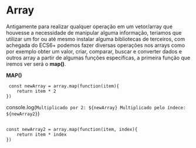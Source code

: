 
<h1> Array </h1>

<p>
Antigamente para realizar qualquer operação em um vetor/array que houvesse a necessidade de manipular alguma informação, teriamos que utilizar um for ou até mesmo instalar alguma bibliotecas de terceiros, com achegada do ECS6+ podemos fazer diversas operações nos arrays como por exemplo obter um valor, criar, comparar, buscar e converter dados e outros array a partir de algumas funções específicas, a primeira função que iremos ver será o <b>map()</b>.
</p>
<strong>MAP()</strong><br>
<div>
<code>
 const newArray = array.map(function(item){
    return item * 2
})
</code>

console.log(`Multiplicado por 2: ${newArray} Multiplicado pelo índece: ${newArray2}`)

</div>

<div>
<code>
const newArray2 = array.map(function(item, index){
    return item * index
})
</code>
</div>